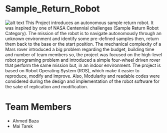 # Sample_Return_Robot
![alt text](https://github.com/MaiTarekAlazab/Sample_Return_Robot/blob/main/DSC00652.JPG)
This Project introduces an autonomous sample return
robot. It was inspired by one of NASA Centennial
challenges (Sample Return Robot Category). The mission
of the robot is to navigate autonomously through an
unknown environment and identify some pre-defined
samples then, return them back to the base or the start
position. The mechanical complexity of a Mars rover
introduced a big problem regarding the budget, building
time and number of team members so, the project was
focused on the high-level robot programing problem and
introduced a simple four-wheel driven rover that perform
the same mission but, in an indoor environment.
The project is based on Robot Operating System
(ROS), which make it easier to reproduce, modify and
improve. Also, Modularity and readable codes were
considered during the design and implementation of the
robot software for the sake of replication and
modification. 

# Team Members
- Ahmed Baza
- Mai Tarek
